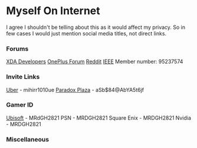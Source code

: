 # Myself On Internet

I agree I shouldn't be telling about this as it would affect my privacy.
So in few cases I would just mention social media titles, not direct links.


### Forums
[XDA Developers](https://forum.xda-developers.com/member.php?u=6224863)
[OnePlus Forum](https://forums.oneplus.com/members/mrdh2000.1474463/)
[Reddit](https://www.reddit.com/user/amihir)
[IEEE](http://www.ieee.org/) Member number: 95237574

### Invite Links
[Uber](https://m.uber.com/looking) - mihirr1010ue
[Paradox Plaza](https://www.paradoxplaza.com/) - aSb$84@AbYA5t6jf

### Gamer ID
[Ubisoft](https://club.ubisoft.com/en-US/) - MRdGH2821
PSN - MRDGH2821
Square Enix - MRDGH2821
Nvidia - MRDGH2821

### Miscellaneous

